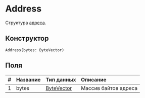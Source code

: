 # Address

Структура [адреса](/blockchain/account/address.md).

## Конструктор

``` ride
Address(bytes: ByteVector)
```

## Поля

|   #   | Название | Тип данных | Описание |
| :--- | :--- | :--- | :--- |
| 1 | bytes | [ByteVector](/ride/data-types/byte-vector.md) | Массив байтов адреса |

